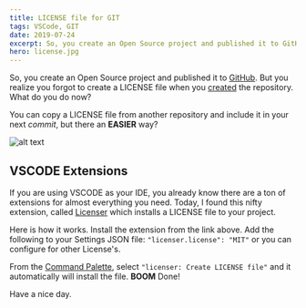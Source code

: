 ```yaml
---
title: LICENSE file for GIT
tags: VSCode, GIT
date: 2019-07-24
excerpt: So, you create an Open Source project and published it to GitHub. But you realize you forgot to create a LICENSE file when you created the repository. What do you do now?
hero: license.jpg
---
```

So, you create an Open Source project and published it to [GitHub](https://github.com). But you realize you forgot to create a LICENSE file when you [created](https://help.github.com/en/articles/adding-a-license-to-a-repository) the repository. What do you do now?

You can copy a LICENSE file from another repository and include it in your next *commit*, but there an **EASIER** way?

![alt text](https://thepracticaldev.s3.amazonaws.com/i/xx3beul77at99q46wzsv.png "VSCODE Extensions Marketplace.")

## VSCODE Extensions
If you are using VSCODE as your IDE, you already know there are a ton of extensions for almost everything you need. Today, I found this nifty extension, called [Licenser](https://marketplace.visualstudio.com/items?itemName=ymotongpoo.licenser) which installs a LICENSE file to your project.

Here is how it works. Install the extension from the link above. Add the following to your Settings JSON file:
`"licenser.license": "MIT"` or you can configure for other License's.

From the [Command Palette](https://code.visualstudio.com/docs/getstarted/tips-and-tricks#_command-palette), select `"licenser: Create LICENSE file"` and it automatically will install the file. **BOOM** Done!

Have a nice day.
